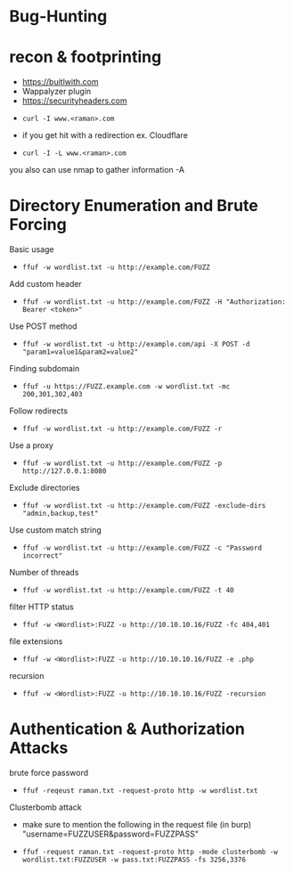 # Bug-Hunting

# recon & footprinting
- https://buitlwith.com
- Wappalyzer plugin
- https://securityheaders.com
-     curl -I www.<raman>.com
- if you get hit with a redirection ex. Cloudflare
-     curl -I -L www.<raman>.com
you also can use nmap to gather information -A

# Directory Enumeration and Brute Forcing
Basic usage
-     ffuf -w wordlist.txt -u http://example.com/FUZZ
Add custom header
-     ffuf -w wordlist.txt -u http://example.com/FUZZ -H "Authorization: Bearer <token>"
Use POST method
-     ffuf -w wordlist.txt -u http://example.com/api -X POST -d "param1=value1&param2=value2"
Finding subdomain
-     ffuf -u https://FUZZ.example.com -w wordlist.txt -mc 200,301,302,403
Follow redirects
-     ffuf -w wordlist.txt -u http://example.com/FUZZ -r
Use a proxy
-     ffuf -w wordlist.txt -u http://example.com/FUZZ -p http://127.0.0.1:8080
Exclude directories
-     ffuf -w wordlist.txt -u http://example.com/FUZZ -exclude-dirs "admin,backup,test"
Use custom match string
-     ffuf -w wordlist.txt -u http://example.com/FUZZ -c "Password incorrect"
Number of threads
-     ffuf -w wordlist.txt -u http://example.com/FUZZ -t 40
filter HTTP status
-     ffuf -w <Wordlist>:FUZZ -u http://10.10.10.16/FUZZ -fc 404,401
file extensions
-     ffuf -w <Wordlist>:FUZZ -u http://10.10.10.16/FUZZ -e .php
recursion
-     ffuf -w <Wordlist>:FUZZ -u http://10.10.10.16/FUZZ -recursion

# Authentication & Authorization Attacks
brute force password
-     ffuf -reqeust raman.txt -request-proto http -w wordlist.txt
Clusterbomb attack
- make sure to mention the following in the request file (in burp) "username=FUZZUSER&password=FUZZPASS"
-     ffuf -request raman.txt -request-proto http -mode clusterbomb -w wordlist.txt:FUZZUSER -w pass.txt:FUZZPASS -fs 3256,3376

